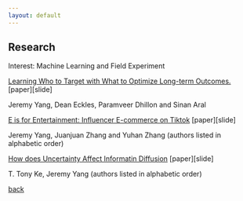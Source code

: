 ```yaml
---
layout: default
---
```


## Research

Interest: Machine Learning and Field Experiment

<ins>Learning Who to Target with What to Optimize Long-term Outcomes.</ins> [paper][slide]

Jeremy Yang, Dean Eckles, Paramveer Dhillon and Sinan Aral

<ins>E is for Entertainment: Influencer E-commerce on Tiktok</ins> [paper][slide]

Jeremy Yang, Juanjuan Zhang and Yuhan Zhang (authors listed in alphabetic order)

<ins>How does Uncertainty Affect Informatin Diffusion</ins> [paper][slide]

T. Tony Ke, Jeremy Yang (authors listed in alphabetic order)


[back](./)
